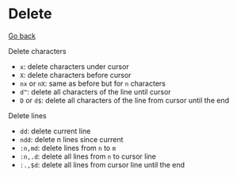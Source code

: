 # Delete

[Go back](..)

Delete characters

* `x`: delete characters under cursor
* `X`: delete characters before cursor
* `nx` or `nX`: same as before but for `n` characters
* `d^`: delete all characters of the line until cursor
* `D` or `d$`: delete all characters of the line from cursor
until the end

Delete lines

* `dd`: delete current line
* `ndd`: delete n lines since current
* `:n,md`: delete lines from `n` to `m`
* `:n,.d`: delete all lines from `n` to cursor line
* `:.,$d`: delete all lines from cursor line until the end